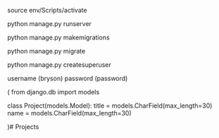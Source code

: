 

source env/Scripts/activate

python manage.py runserver

python manage.py makemigrations

python manage.py migrate

python manage.py createsuperuser

username (bryson)
password (password)


(
from django.db import models

class Project(models.Model):
    title = models.CharField(max_length=30)
    name = models.CharField(max_length=30)

)# Projects
